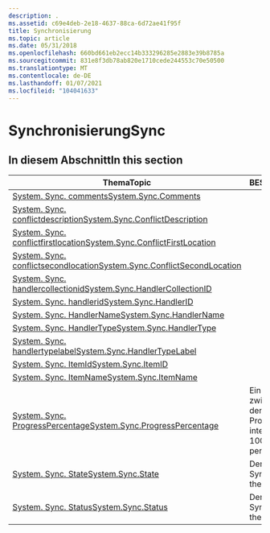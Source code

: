 ```yaml
---
description: .
ms.assetid: c69e4deb-2e18-4637-88ca-6d72ae41f95f
title: Synchronisierung
ms.topic: article
ms.date: 05/31/2018
ms.openlocfilehash: 660bd661eb2ecc14b333296285e2883e39b8785a
ms.sourcegitcommit: 831e8f3db78ab820e1710cede244553c70e50500
ms.translationtype: MT
ms.contentlocale: de-DE
ms.lasthandoff: 01/07/2021
ms.locfileid: "104041633"
---
```

# <a name="sync"></a><span data-ttu-id="3d579-103">Synchronisierung</span><span class="sxs-lookup"><span data-stu-id="3d579-103">Sync</span></span>

## <a name="in-this-section"></a><span data-ttu-id="3d579-104">In diesem Abschnitt</span><span class="sxs-lookup"><span data-stu-id="3d579-104">In this section</span></span>



| <span data-ttu-id="3d579-105">Thema</span><span class="sxs-lookup"><span data-stu-id="3d579-105">Topic</span></span>                                                                                                | <span data-ttu-id="3d579-106">BESCHREIBUNG</span><span class="sxs-lookup"><span data-stu-id="3d579-106">Description</span></span>                                                                             |
|------------------------------------------------------------------------------------------------------|-----------------------------------------------------------------------------------------|
| [<span data-ttu-id="3d579-107">System. Sync. comments</span><span class="sxs-lookup"><span data-stu-id="3d579-107">System.Sync.Comments</span></span>](./props-system-sync-comments.md)<br/>                             |                                                                                         |
| [<span data-ttu-id="3d579-108">System. Sync. conflictdescription</span><span class="sxs-lookup"><span data-stu-id="3d579-108">System.Sync.ConflictDescription</span></span>](./props-system-sync-conflictdescription.md)<br/>       |                                                                                         |
| [<span data-ttu-id="3d579-109">System. Sync. conflictfirstlocation</span><span class="sxs-lookup"><span data-stu-id="3d579-109">System.Sync.ConflictFirstLocation</span></span>](./props-system-sync-conflictfirstlocation.md)<br/>   |                                                                                         |
| [<span data-ttu-id="3d579-110">System. Sync. conflictsecondlocation</span><span class="sxs-lookup"><span data-stu-id="3d579-110">System.Sync.ConflictSecondLocation</span></span>](./props-system-sync-conflictsecondlocation.md)<br/> |                                                                                         |
| [<span data-ttu-id="3d579-111">System. Sync. handlercollectionid</span><span class="sxs-lookup"><span data-stu-id="3d579-111">System.Sync.HandlerCollectionID</span></span>](./props-system-sync-handlercollectionid.md)<br/>       |                                                                                         |
| [<span data-ttu-id="3d579-112">System. Sync. handlerid</span><span class="sxs-lookup"><span data-stu-id="3d579-112">System.Sync.HandlerID</span></span>](./props-system-sync-handlerid.md)<br/>                           |                                                                                         |
| [<span data-ttu-id="3d579-113">System. Sync. HandlerName</span><span class="sxs-lookup"><span data-stu-id="3d579-113">System.Sync.HandlerName</span></span>](./props-system-sync-handlername.md)<br/>                       |                                                                                         |
| [<span data-ttu-id="3d579-114">System. Sync. HandlerType</span><span class="sxs-lookup"><span data-stu-id="3d579-114">System.Sync.HandlerType</span></span>](./props-system-sync-handlertype.md)<br/>                       |                                                                                         |
| [<span data-ttu-id="3d579-115">System. Sync. handlertypelabel</span><span class="sxs-lookup"><span data-stu-id="3d579-115">System.Sync.HandlerTypeLabel</span></span>](./props-system-sync-handlertypelabel.md)<br/>             |                                                                                         |
| [<span data-ttu-id="3d579-116">System. Sync. ItemId</span><span class="sxs-lookup"><span data-stu-id="3d579-116">System.Sync.ItemID</span></span>](./props-system-sync-itemid.md)<br/>                                 |                                                                                         |
| [<span data-ttu-id="3d579-117">System. Sync. ItemName</span><span class="sxs-lookup"><span data-stu-id="3d579-117">System.Sync.ItemName</span></span>](./props-system-sync-itemname.md)<br/>                             |                                                                                         |
| [<span data-ttu-id="3d579-118">System. Sync. ProgressPercentage</span><span class="sxs-lookup"><span data-stu-id="3d579-118">System.Sync.ProgressPercentage</span></span>](./props-system-sync-progresspercentage.md)<br/>         | <span data-ttu-id="3d579-119">Ein ganzzahliger Wert zwischen 0 und 100, der den abgeschlossenen Prozentsatz darstellt.</span><span class="sxs-lookup"><span data-stu-id="3d579-119">An integer value between 0 and 100 that represents the percentage completed.</span></span><br/> |
| [<span data-ttu-id="3d579-120">System. Sync. State</span><span class="sxs-lookup"><span data-stu-id="3d579-120">System.Sync.State</span></span>](./props-system-sync-state.md)<br/>                                   | <span data-ttu-id="3d579-121">Der Status der System Synchronisierung.</span><span class="sxs-lookup"><span data-stu-id="3d579-121">State of the system synch.</span></span><br/>                                                   |
| [<span data-ttu-id="3d579-122">System. Sync. Status</span><span class="sxs-lookup"><span data-stu-id="3d579-122">System.Sync.Status</span></span>](./props-system-sync-status.md)<br/>                                 | <span data-ttu-id="3d579-123">Der Status der System Synchronisierung.</span><span class="sxs-lookup"><span data-stu-id="3d579-123">Status of the system synch.</span></span><br/>                                                  |



 

 

 

